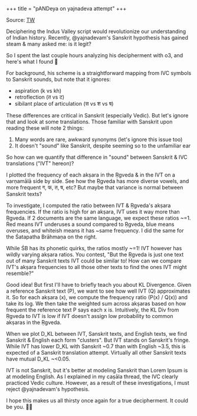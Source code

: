 +++
title = "pANDeya on yajnadeva attempt"
+++

Source: [TW](https://x.com/khoomeik/status/1882058141145403817)

Deciphering the Indus Valley script would revolutionize our understanding of Indian history. Recently, @yajnadevam's Sanskrit hypothesis has gained steam & many asked me: is it legit?

So I spent the last couple hours analyzing his decipherment with o3, and here's what I found 🧵

For background, his scheme is a straightforward mapping from IVC symbols to Sanskrit sounds, but note that it ignores:

- aspiration (k vs kh)
- retroflection (त vs ट)
- sibilant place of articulation (स vs श vs ष)

These differences are critical in Sanskrit (especially Vedic). But let's ignore that and look at some translations. Those familiar with Sanskrit upon reading these will note 2 things:

1) Many words are rare, awkward synonyms (let's ignore this issue too)
2) It doesn't "sound" like Sanskrit, despite seeming so to the unfamiliar ear

So how can we quantify that difference in "sound" between Sanskrit & IVC translations ("IVT" hereon)?

I plotted the frequency of each akṣara in the Ṛgveda & in the IVT on a varṇamālā side by side. See how the Ṛgveda has more diverse vowels, and more frequent ग, फ, त, ष, etc? But maybe that variance is normal between Sanskrit texts?

To investigate, I computed the ratio between IVT & Ṛgveda's akṣara frequencies. If the ratio is high for an akṣara, IVT uses it way more than Ṛgveda. If 2 documents are the same language, we expect these ratios ~=1. Red means IVT underuses a sound compared to Ṛgveda, blue means overuses, and whiteish means it has ~same frequency. I did the same for the Śatapatha Brāhmaṇa on the right. 

While ŚB has its phonetic quirks, the ratios mostly ~=1! IVT however has wildly varying akṣara ratios. You contest, "But the Ṛgveda is just one text out of many Sanskrit texts IVT could be similar to! How can we compare IVT's akṣara frequencies to all those other texts to find the ones IVT might resemble?"

Good idea! But first I'll have to briefly teach you about KL Divergence. Given a reference Sanskrit text (P), we want to see how well IVT (Q) approximates it. So for each akṣara (x), we compute the frequency ratio (P(x) / Q(x)) and take its log. We then take the weighted sum across akṣaras based on how frequent the reference text P says each x is. Intuitively, the KL Div from Ṛgveda to IVT is low if IVT doesn't assign low probability to common akṣaras in the Ṛgveda.

When we plot D_KL between IVT, Sanskrit texts, and English texts, we find Sanskrit & English each form "clusters". But IVT stands on Sanskrit's fringe. While IVT has lower D_KL with Sanskrit ~0.7 than with English ~3.5, this is expected of a Sanskrit translation attempt. Virtually all other Sanskrit texts have mutual D_KL ~<0.05.

IVT is not Sanskrit, but it's better at modeling Sanskrit than Lorem Ipsum is at modeling English. As I explained in my caṣāla thread, the IVC clearly practiced Vedic culture. However, as a result of these investigations, I must reject @yajnadevam's hypothesis.

I hope this makes us all thirsty once again for a true decipherment. It could be you. 🫡🙏

